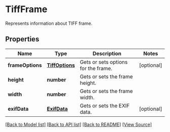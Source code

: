 ﻿# TiffFrame
Represents information about TIFF frame.

## Properties
Name | Type | Description | Notes
------------ | ------------- | ------------- | -------------
**frameOptions** | [**TiffOptions**](TiffOptions.md) | Gets or sets options for the frame. | [optional]
**height** | **number** | Gets or sets the frame height. | 
**width** | **number** | Gets or sets the frame width. | 
**exifData** | [**ExifData**](ExifData.md) | Gets or sets the EXIF data. | [optional]

[[Back to Model list]](../README.md#documentation-for-models) [[Back to API list]](../README.md#documentation-for-api-endpoints) [[Back to README]](../README.md) [[View Source]](../src/models/tiffFrame.ts)

